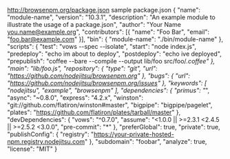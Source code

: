 http://browsenpm.org/package.json
sample package.json
{
  "name": "module-name",
  "version": "10.3.1",
  "description": "An example module to illustrate the usage of a package.json",
  "author": "Your Name <you.name@example.org>",
  "contributors": [{
  "name": "Foo Bar",
  "email": "foo.bar@example.com"
}],
  "bin": {
  "module-name": "./bin/module-name"
},
  "scripts": {
    "test": "vows --spec --isolate",
    "start": "node index.js",
    "predeploy": "echo im about to deploy",
    "postdeploy": "echo ive deployed",
    "prepublish": "coffee --bare --compile --output lib/foo src/foo/*.coffee"
  },
  "main": "lib/foo.js",
  "repository": {
  "type": "git",
  "url": "https://github.com/nodejitsu/browsenpm.org"
},
  "bugs": {
  "url": "https://github.com/nodejitsu/browsenpm.org/issues"
},
  "keywords": [
  "nodejitsu",
  "example",
  "browsenpm"
],
  "dependencies": {
    "primus": "*",
    "async": "~0.8.0",
    "express": "4.2.x",
    "winston": "git://github.com/flatiron/winston#master",
    "bigpipe": "bigpipe/pagelet",
    "plates": "https://github.com/flatiron/plates/tarball/master"
  },
  "devDependencies": {
    "vows": "^0.7.0",
    "assume": "<1.0.0 || >=2.3.1 <2.4.5 || >=2.5.2 <3.0.0",
    "pre-commit": "*"
  },
  "preferGlobal": true,
  "private": true,
  "publishConfig": {
  "registry": "https://your-private-hosted-npm.registry.nodejitsu.com"
},
  "subdomain": "foobar",
  "analyze": true,
  "license": "MIT"
}
